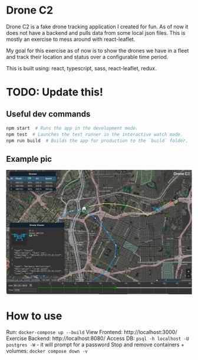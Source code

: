 # Drone C2

Drone C2 is a fake drone tracking application I created for fun. As of now it
does not have a backend and pulls data from some local json files. This is mostly
an exercise to mess around with react-leaflet.

My goal for this exercise as of now is to show the drones we have in a fleet
and track their location and status over a configurable time period.

This is built using: react, typescript, sass, react-leaflet, redux.

# TODO: Update this!

## Useful dev commands

```sh
npm start  # Runs the app in the development mode.
npm test  # Launches the test runner in the interactive watch mode.
npm run build  # Builds the app for production to the `build` folder.
```

## Example pic

![Example pic](./example_pic.jpg)

# How to use

Run: `docker-compose up --build`
View Frontend: http://localhost:3000/
Exercise Backend: http://localhost:8080/
Access DB: `psql -h localhost -U postgres -W` - it will prompt for a password
Stop and remove containers + volumes: `docker compose down -v`
